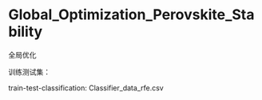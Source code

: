 # Global_Optimization_Perovskite_Stability
全局优化

训练测试集：

train-test-classification: Classifier_data_rfe.csv
